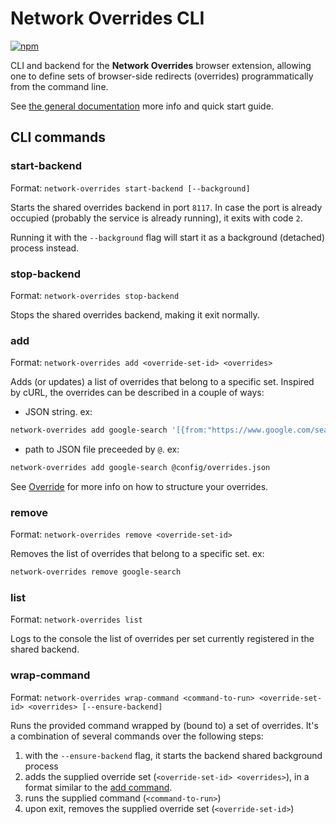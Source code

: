 # Network Overrides CLI

[![npm](https://img.shields.io/npm/v/network-overrides)](https://www.npmjs.com/package/network-overrides)

CLI and backend for the **Network Overrides** browser extension, allowing one to define sets of browser-side redirects (overrides) programmatically from the command line.

See [the general documentation](https://github.com/miguel-silva/network-overrides#readme) more info and quick start guide.

## CLI commands

### start-backend

Format: `network-overrides start-backend [--background]`

Starts the shared overrides backend in port `8117`. In case the port is already occupied (probably the service is already running), it exits with code `2`.

Running it with the `--background` flag will start it as a background (detached) process instead.

### stop-backend

Format: `network-overrides stop-backend`

Stops the shared overrides backend, making it exit normally.

### add

Format: `network-overrides add <override-set-id> <overrides>`

Adds (or updates) a list of overrides that belong to a specific set. Inspired by cURL, the overrides can be described in a couple of ways:

- JSON string. ex:

```sh
network-overrides add google-search '[{from:"https://www.google.com/search/(.*)",to:"http://localhost:3000/$1"}]'
```

- path to JSON file preceeded by `@`. ex:

```sh
network-overrides add google-search @config/overrides.json
```

See [Override](https://github.com/miguel-silva/network-overrides#override) for more info on how to structure your overrides.

### remove

Format: `network-overrides remove <override-set-id>`

Removes the list of overrides that belong to a specific set. ex:

```sh
network-overrides remove google-search
```

### list

Format: `network-overrides list`

Logs to the console the list of overrides per set currently registered in the shared backend.

### wrap-command

Format: `network-overrides wrap-command <command-to-run> <override-set-id> <overrides> [--ensure-backend]`

Runs the provided command wrapped by (bound to) a set of overrides. It's a combination of several commands over the following steps:

1. with the `--ensure-backend` flag, it starts the backend shared background process
2. adds the supplied override set (`<override-set-id> <overrides>`), in a format similar to the [add command](#add).
3. runs the supplied command (`<command-to-run>`)
4. upon exit, removes the supplied override set (`<override-set-id>`)
